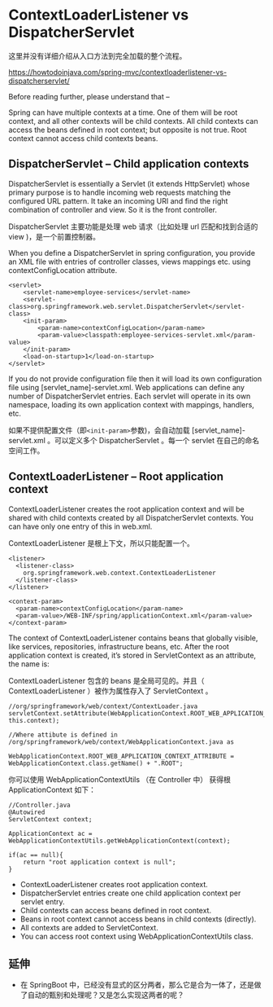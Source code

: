 
# ContextLoaderListener vs DispatcherServlet

这里并没有详细介绍从入口方法到完全加载的整个流程。  

https://howtodoinjava.com/spring-mvc/contextloaderlistener-vs-dispatcherservlet/

Before reading further, please understand that –

Spring can have multiple contexts at a time. One of them will be root context, and all other contexts will be child contexts.
All child contexts can access the beans defined in root context; but opposite is not true. Root context cannot access child contexts beans.

## DispatcherServlet – Child application contexts  

DispatcherServlet is essentially a Servlet (it extends HttpServlet) whose primary purpose is to handle incoming web requests matching the configured URL pattern. It take an incoming URI and find the right combination of controller and view. So it is the front controller.  

DispatcherServlet 主要功能是处理 web 请求（比如处理 url 匹配和找到合适的 view )，是一个前置控制器。  

When you define a DispatcherServlet in spring configuration, you provide an XML file with entries of controller classes, views mappings etc. using contextConfigLocation attribute.  

```
<servlet>
    <servlet-name>employee-services</servlet-name>
    <servlet-class>org.springframework.web.servlet.DispatcherServlet</servlet-class>
    <init-param>
        <param-name>contextConfigLocation</param-name>
        <param-value>classpath:employee-services-servlet.xml</param-value>
    </init-param>
    <load-on-startup>1</load-on-startup>
</servlet>
```

If you do not provide configuration file then it will load its own configuration file using [servlet_name]-servlet.xml. Web applications can define any number of DispatcherServlet entries. Each servlet will operate in its own namespace, loading its own application context with mappings, handlers, etc.  

如果不提供配置文件（即`<init-param>`参数)，会自动加载 [servlet_name]-servlet.xml 。可以定义多个 DispatcherServlet 。每一个 servlet 在自己的命名空间工作。  

## ContextLoaderListener – Root application context

ContextLoaderListener creates the root application context and will be shared with child contexts created by all DispatcherServlet contexts. You can have only one entry of this in web.xml.

ContextLoaderListener 是根上下文，所以只能配置一个。  

```
<listener>
  <listener-class>
    org.springframework.web.context.ContextLoaderListener
  </listener-class>
</listener>
  
<context-param>
  <param-name>contextConfigLocation</param-name>
  <param-value>/WEB-INF/spring/applicationContext.xml</param-value>
</context-param>
```

The context of ContextLoaderListener contains beans that globally visible, like services, repositories, infrastructure beans, etc. After the root application context is created, it’s stored in ServletContext as an attribute, the name is:  

ContextLoaderListener 包含的 beans 是全局可见的。并且（ ContextLoaderListener ）被作为属性存入了 ServletContext 。

```
//org/springframework/web/context/ContextLoader.java
servletContext.setAttribute(WebApplicationContext.ROOT_WEB_APPLICATION_CONTEXT_ATTRIBUTE, this.context);
 
//Where attibute is defined in /org/springframework/web/context/WebApplicationContext.java as
 
WebApplicationContext.ROOT_WEB_APPLICATION_CONTEXT_ATTRIBUTE = WebApplicationContext.class.getName() + ".ROOT";
```

你可以使用 WebApplicationContextUtils （在 Controller 中） 获得根 ApplicationContext 如下：

```
//Controller.java
@Autowired
ServletContext context;
 
ApplicationContext ac = WebApplicationContextUtils.getWebApplicationContext(context);
 
if(ac == null){
    return "root application context is null";
}    
```

* ContextLoaderListener creates root application context.
* DispatcherServlet entries create one child application context per servlet entry.
* Child contexts can access beans defined in root context.
* Beans in root context cannot access beans in child contexts (directly).
* All contexts are added to ServletContext.
* You can access root context using WebApplicationContextUtils class.

## 延伸

- 在 SpringBoot 中，已经没有显式的区分两者，那么它是合为一体了，还是做了自动的甄别和处理呢？又是怎么实现这两者的呢？  